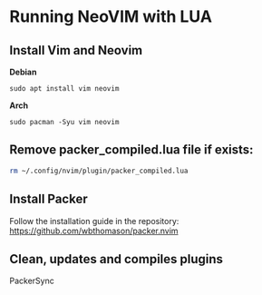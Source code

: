 # Running NeoVIM with LUA

## Install Vim and Neovim
**Debian**
```
sudo apt install vim neovim
```
**Arch**
```
sudo pacman -Syu vim neovim
```

## Remove packer_compiled.lua file if exists:
```bash
rm ~/.config/nvim/plugin/packer_compiled.lua
```

## Install Packer
Follow the installation guide in the repository:
https://github.com/wbthomason/packer.nvim

## Clean, updates and compiles plugins
PackerSync
